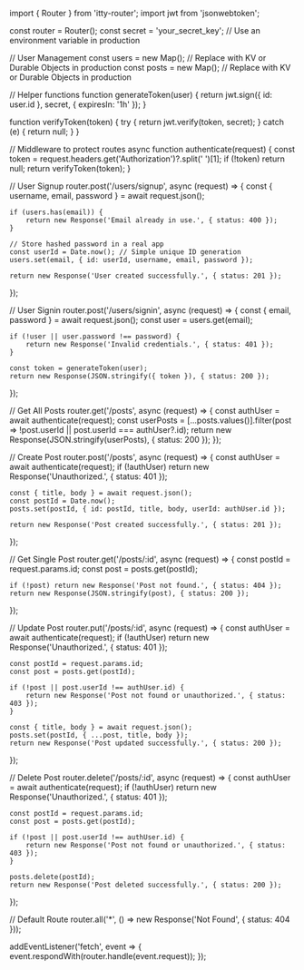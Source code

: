 import { Router } from 'itty-router';
import jwt from 'jsonwebtoken';

const router = Router();
const secret = 'your_secret_key'; // Use an environment variable in production

// User Management
const users = new Map(); // Replace with KV or Durable Objects in production
const posts = new Map(); // Replace with KV or Durable Objects in production

// Helper functions
function generateToken(user) {
    return jwt.sign({ id: user.id }, secret, { expiresIn: '1h' });
}

function verifyToken(token) {
    try {
        return jwt.verify(token, secret);
    } catch (e) {
        return null;
    }
}

// Middleware to protect routes
async function authenticate(request) {
    const token = request.headers.get('Authorization')?.split(' ')[1];
    if (!token) return null;
    return verifyToken(token);
}

// User Signup
router.post('/users/signup', async (request) => {
    const { username, email, password } = await request.json();

    if (users.has(email)) {
        return new Response('Email already in use.', { status: 400 });
    }
    
    // Store hashed password in a real app
    const userId = Date.now(); // Simple unique ID generation
    users.set(email, { id: userId, username, email, password });
    
    return new Response('User created successfully.', { status: 201 });
});

// User Signin
router.post('/users/signin', async (request) => {
    const { email, password } = await request.json();
    const user = users.get(email);

    if (!user || user.password !== password) {
        return new Response('Invalid credentials.', { status: 401 });
    }

    const token = generateToken(user);
    return new Response(JSON.stringify({ token }), { status: 200 });
});

// Get All Posts
router.get('/posts', async (request) => {
    const authUser = await authenticate(request);
    const userPosts = [...posts.values()].filter(post => !post.userId || post.userId === authUser?.id);
    return new Response(JSON.stringify(userPosts), { status: 200 });
});

// Create Post
router.post('/posts', async (request) => {
    const authUser = await authenticate(request);
    if (!authUser) return new Response('Unauthorized.', { status: 401 });

    const { title, body } = await request.json();
    const postId = Date.now();
    posts.set(postId, { id: postId, title, body, userId: authUser.id });

    return new Response('Post created successfully.', { status: 201 });
});

// Get Single Post
router.get('/posts/:id', async (request) => {
    const postId = request.params.id;
    const post = posts.get(postId);

    if (!post) return new Response('Post not found.', { status: 404 });
    return new Response(JSON.stringify(post), { status: 200 });
});

// Update Post
router.put('/posts/:id', async (request) => {
    const authUser = await authenticate(request);
    if (!authUser) return new Response('Unauthorized.', { status: 401 });

    const postId = request.params.id;
    const post = posts.get(postId);

    if (!post || post.userId !== authUser.id) {
        return new Response('Post not found or unauthorized.', { status: 403 });
    }

    const { title, body } = await request.json();
    posts.set(postId, { ...post, title, body });
    return new Response('Post updated successfully.', { status: 200 });
});

// Delete Post
router.delete('/posts/:id', async (request) => {
    const authUser = await authenticate(request);
    if (!authUser) return new Response('Unauthorized.', { status: 401 });

    const postId = request.params.id;
    const post = posts.get(postId);

    if (!post || post.userId !== authUser.id) {
        return new Response('Post not found or unauthorized.', { status: 403 });
    }

    posts.delete(postId);
    return new Response('Post deleted successfully.', { status: 200 });
});

// Default Route
router.all('*', () => new Response('Not Found', { status: 404 }));

addEventListener('fetch', event => {
    event.respondWith(router.handle(event.request));
});
